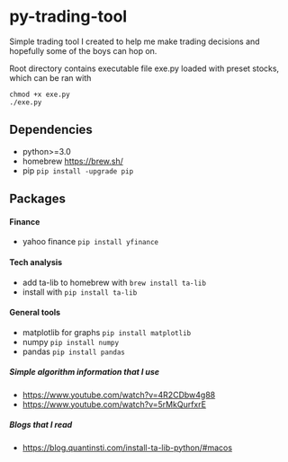 # py-trading-tool

Simple trading tool I created to help me make trading decisions and hopefully some of the boys can hop on.

Root directory contains executable file exe.py loaded with preset stocks, which can be ran with
````
chmod +x exe.py
./exe.py
````
## Dependencies
- python>=3.0
- homebrew https://brew.sh/
- pip `pip install -upgrade pip`

## Packages

#### Finance
- yahoo finance `pip install yfinance`
 
#### Tech analysis
- add ta-lib to homebrew with `brew install ta-lib`
- install with `pip install ta-lib`

#### General tools
- matplotlib for graphs `pip install matplotlib`
- numpy `pip install numpy`
- pandas `pip install pandas`


##### Simple algorithm information that I use
- https://www.youtube.com/watch?v=4R2CDbw4g88
- https://www.youtube.com/watch?v=5rMkQurfxrE


##### Blogs that I read
- https://blog.quantinsti.com/install-ta-lib-python/#macos

